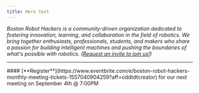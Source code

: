 ```yaml
---
title: Hero text
---
```

*Boston Robot Hackers is a community-driven organization dedicated to fostering innovation, learning, and collaboration in the field of robotics. We bring together enthusiasts, professionals, students, and makers who share a passion for building intelligent machines and pushing the boundaries of what's possible with robotics. ([Request an invite to join us!](https://forms.gle/JmxhSMc8iypZwj1z9))*
<hr/>
#### [**Register**](https://www.eventbrite.com/e/boston-robot-hackers-monthly-meeting-tickets-1557040904259?aff=oddtdtcreator)  for our next meeting on September 4th @ 7:00PM
